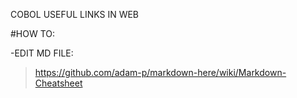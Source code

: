 COBOL USEFUL LINKS IN WEB










#HOW TO:

-EDIT MD FILE:
  >https://github.com/adam-p/markdown-here/wiki/Markdown-Cheatsheet
